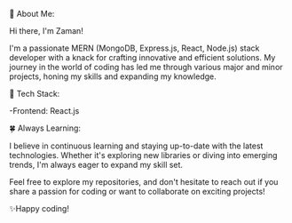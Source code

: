 💫 About Me:

Hi there, I'm Zaman! 

I'm a passionate MERN (MongoDB, Express.js, React, Node.js) stack developer with a knack for crafting innovative and efficient solutions. My journey in the world of coding has led me through various major and minor projects, honing my skills and expanding my knowledge.

🔧 Tech Stack:

-Frontend: React.js

 
 🍀 Always Learning:

I believe in continuous learning and staying up-to-date with the latest technologies. Whether it's exploring new libraries or diving into emerging trends, I'm always eager to expand my skill set.

Feel free to explore my repositories, and don't hesitate to reach out if you share a passion for coding or want to collaborate on exciting projects!

✨Happy coding!
